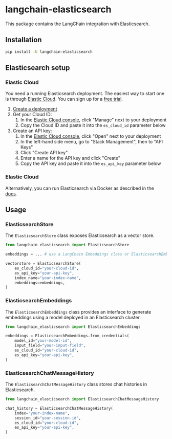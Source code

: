 # langchain-elasticsearch

This package contains the LangChain integration with Elasticsearch.

## Installation

```bash
pip install -U langchain-elasticsearch
```

## Elasticsearch setup

### Elastic Cloud

You need a running Elasticsearch deployment. The easiest way to start one is through [Elastic Cloud](https://cloud.elastic.co/).
You can sign up for a [free trial](https://www.elastic.co/cloud/cloud-trial-overview).

1. [Create a deployment](https://www.elastic.co/guide/en/cloud/current/ec-create-deployment.html)
2. Get your Cloud ID:
    1. In the [Elastic Cloud console](https://cloud.elastic.co), click "Manage" next to your deployment
    2. Copy the Cloud ID and paste it into the `es_cloud_id` parameter below
3. Create an API key:
    1. In the [Elastic Cloud console](https://cloud.elastic.co), click "Open" next to your deployment
    2. In the left-hand side menu, go to "Stack Management", then to "API Keys"
    3. Click "Create API key"
    4. Enter a name for the API key and click "Create"
    5. Copy the API key and paste it into the `es_api_key` parameter below

### Elastic Cloud

Alternatively, you can run Elasticsearch via Docker as described in the [docs](https://python.langchain.com/docs/integrations/vectorstores/elasticsearch).

## Usage

### ElasticsearchStore

The `ElasticsearchStore` class exposes Elasticsearch as a vector store.

```python
from langchain_elasticsearch import ElasticsearchStore

embeddings = ... # use a LangChain Embeddings class or ElasticsearchEmbeddings

vectorstore = ElasticsearchStore(
    es_cloud_id="your-cloud-id",
    es_api_key="your-api-key",
    index_name="your-index-name",
    embeddings=embeddings,
)
```

### ElasticsearchEmbeddings

The `ElasticsearchEmbeddings` class provides an interface to generate embeddings using a model
deployed in an Elasticsearch cluster.

```python
from langchain_elasticsearch import ElasticsearchEmbeddings

embeddings = ElasticsearchEmbeddings.from_credentials(
    model_id="your-model-id",
    input_field="your-input-field",
    es_cloud_id="your-cloud-id",
    es_api_key="your-api-key",
)
```

### ElasticsearchChatMessageHistory

The `ElasticsearchChatMessageHistory` class stores chat histories in Elasticsearch.

```python
from langchain_elasticsearch import ElasticsearchChatMessageHistory

chat_history = ElasticsearchChatMessageHistory(
    index="your-index-name",
    session_id="your-session-id",
    es_cloud_id="your-cloud-id",
    es_api_key="your-api-key",
)
```
